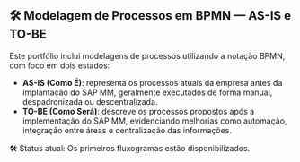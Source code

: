 ## 🛠️ Modelagem de Processos em BPMN — AS-IS e TO-BE

Este portfólio inclui modelagens de processos utilizando a notação BPMN, com foco em dois estados:

- **AS-IS (Como É)**: representa os processos atuais da empresa antes da implantação do SAP MM, geralmente executados de forma manual, despadronizada ou descentralizada.
- **TO-BE (Como Será)**: descreve os processos propostos após a implementação do SAP MM, evidenciando melhorias como automação, integração entre áreas e centralização das informações.

🛠️ Status atual: Os primeiros fluxogramas estão disponibilizados.
